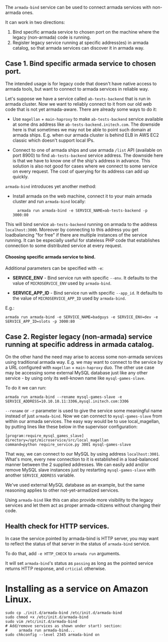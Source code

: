 
The `armada-bind` service can be used to connect armada services with non-armada ones.

It can work in two directions:

1. Bind specific armada service to chosen port on the machine where the legacy (non-armada) code is running.
2. Register legacy service running at specific address(es) in armada catalog,
so that armada services can discover it in armada way.


## Case 1. Bind specific armada service to chosen port.

The intended usage is for legacy code that doesn't have native access to armada tools,
but want to connect to armada services in reliable way.

Let's suppose we have a service called `ab-tests-backend` that is run in armada cluster.
Now we want to reliably connect to it from our old web code that is not yet armada-aware.
There are already some ways to do it:

* Use `magellan` + `main-haproxy` to make `ab-tests-backend` service available at some
dns address like `ab-tests-backend.initech.com`.
The downside here is that sometimes we may not be able to point such domain at armada ships.
E.g. when our armada cluster is behind ELB in AWS EC2 classic which doesn't support local IPs.

* Connect to one of armada ships and use armada `/list` API (available on port 8900)
to find `ab-tests-backend` service address.
The downside here is that we have to know one of the ship's address in advance.
This solution is also not good for cases where we connect to some service on every request.
The cost of querying for its address can add up quickly.

`armada-bind` introduces yet another method:

* Install armada on the web machine, connect it to your main armada cluster and run `armada-bind` locally:

        armada run armada-bind -e SERVICE_NAME=ab-tests-backend -p 3000:80

This will bind service `ab-tests-backend` running on armada to the address `localhost:3000`.
Moreover by connecting to this address you get loadbalancing "for free" if there are multiple instances
of the service running. It can be especially useful for stateless PHP code that establishes connection
to some distributed service at every request.

#### Choosing specific armada service to bind.

Additional parameters can be specified with `-e`:

* __SERVICE_ENV__ - Bind service run with specific `--env`.
It defaults to the value of `MICROSERVICE_ENV` used by `armada-bind`.

* __SERVICE_APP_ID__ - Bind service run with specific `--app_id`.
It defaults to the value of `MICROSERVICE_APP_ID` used by `armada-bind`.

E.g.:

    armada run armada-bind -e SERVICE_NAME=badguys -e SERVICE_ENV=dev -e SERVICE_APP_ID=slots -p 3000:80


## Case 2. Register legacy (non-armada) service running at specific address in armada catalog.

On the other hand the need may arise to access some non-armada services using traditional armada way.
E.g. we may want to connect to the service by a URL configured with `magellan` + `main-haproxy` duo.
The other use case may be accessing some external MySQL database just like any other service - by using only
its well-known name like `mysql-games-slave`.

To do it we can run:

    armada run armada-bind --rename mysql-games-slave -e SERVICE_ADDRESS=10.10.10.11:3306,mysql.initech.com:3306

`--rename` or `-r` parameter is used to give the service some meaningful name instead of just `armada-bind`.
Now we can connect to `mysql-games-slave` from within our armada services. The easy way would be to
use local_magellan, by putting lines like these below in the supervisor configuration:

    [program:require_mysql_games_slave]
    directory=/opt/microservice/src/local_magellan
    command=python require_service.py 3001 mysql-games-slave

That way, we can connect to our MySQL by using address `localhost:3001`.
What's more, every new connection to it is established in a load-balanced manner between the 2 supplied addresses.
We can easily add and/or remove MySQL slave instances just by restarting `mysql-games-slave` with another `SERVICE_ADDRESS` variable.

We've used external MySQL database as an example, but the same reasoning applies to other
not-yet-armadized services.

Using `armada-bind` like this can also provide more visibility to the legacy services and let them
act as proper armada-citizens without changing their code.


## Health check for HTTP services.

In case the service pointed by armada-bind is HTTP server, you may want to reflect the status of that server in the
status of `armada-bind` service.

To do that, add `-e HTTP_CHECK` to `armada run` arguments.

It will set `armada-bind`'s status as `passing` as long as the pointed service returns HTTP response, and `crticial`
otherwise.


# Installing as a service on Amazon Linux.

    sudo cp ./init.d/armada-bind /etc/init.d/armada-bind
    sudo chmod +x /etc/init.d/armada-bind
    sudo vim /etc/init.d/armada-bind
    # Add/remove services as shown under start) section:
    #     armada run armada-bind...
    sudo chkconfig --level 2345 armada-bind on
